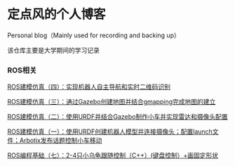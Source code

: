 # 定点风的个人博客

Personal blog（Mainly used for recording and backing up）

该仓库主要是大学期间的学习记录



### ROS相关

[ROS建模仿真（四）：实现机器人自主导航和实时二维码识别](https://github.com/Feng-DDXY/blogs/issues/5)

[ROS建模仿真（三）：通过Gazebo创建地图并结合gmapping完成地图的建立 ](https://github.com/Feng-DDXY/blogs/issues/4)

[ROS建模仿真（二）：使用URDF并结合Gazebo制作小车并实现雷达和摄像头配置 ](https://github.com/Feng-DDXY/blogs/issues/3)

[ROS建模仿真（一）：使用URDF创建机器人模型并连接摄像头；配置launch文件；Arbotix发布话题控制小车移动](https://github.com/Feng-DDXY/blogs/issues/2)

[ROS编程基础（七）：2-4只小乌龟跟随控制（C++）(键盘控制）+画固定形状](https://github.com/Feng-DDXY/blogs/issues/1)

 



